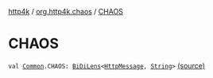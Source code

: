 [http4k](../index.md) / [org.http4k.chaos](index.md) / [CHAOS](./-c-h-a-o-s.md)

# CHAOS

`val `[`Common`](../org.http4k.lens/-header/-common/index.md)`.CHAOS: `[`BiDiLens`](../org.http4k.lens/-bi-di-lens/index.md)`<`[`HttpMessage`](../org.http4k.core/-http-message/index.md)`, `[`String`](https://kotlinlang.org/api/latest/jvm/stdlib/kotlin/-string/index.html)`>` [(source)](https://github.com/http4k/http4k/blob/master/http4k-testing-chaos/src/main/kotlin/org/http4k/chaos/ChaosFilters.kt#L7)